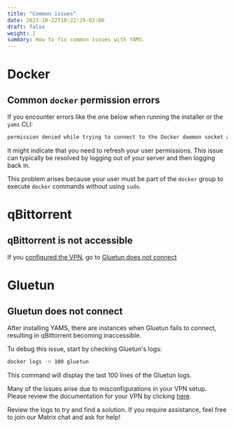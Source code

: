 ```yaml
---
title: "Common issues"
date: 2023-10-22T10:22:29-03:00
draft: false
weight: 1
summary: How to fix common issues with YAMS.
---
```


# Docker

## Common `docker` permission errors

If you encounter errors like the one below when running the installer or the `yams` CLI:

```sh
permission denied while trying to connect to the Docker daemon socket at unix:///var/run/docker.sock:
```

It might indicate that you need to refresh your user permissions. This issue can typically be resolved by logging out of your server and then logging back in.

This problem arises because your user must be part of the `docker` group to execute `docker` commands without using `sudo`.

# qBittorrent

## qBittorrent is not accessible

If you [configured the VPN](/install/steps/#vpn), go to [Gluetun does not connect](#gluetun-does-not-connect)

# Gluetun

## Gluetun does not connect

After installing YAMS, there are instances when Gluetun fails to connect, resulting in qBittorrent becoming inaccessible.

To debug this issue, start by checking Gluetun's logs:

```bash
docker logs -n 100 gluetun
```

This command will display the last 100 lines of the Gluetun logs.

Many of the issues arise due to misconfigurations in your VPN setup. Please review the documentation for your VPN by clicking [here](/advanced/vpn).

Review the logs to try and find a solution. If you require assistance, feel free to join our Matrix chat and ask for help!
